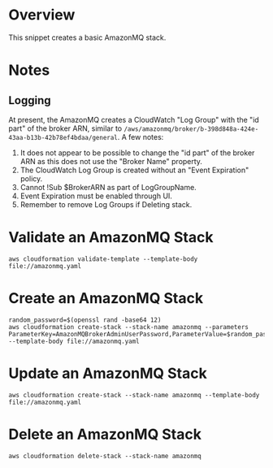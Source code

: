 # Overview

This snippet creates a basic AmazonMQ stack.

# Notes

## Logging

At present, the AmazonMQ creates a CloudWatch "Log Group" with the "id part" of the broker ARN, similar to `/aws/amazonmq/broker/b-398d848a-424e-43aa-b13b-42b78ef4bdaa/general`. A few notes:

1. It does not appear to be possible to change the "id part" of the broker ARN as this does not use the "Broker Name" property.
2. The CloudWatch Log Group is created without an "Event Expiration" policy.
3. Cannot !Sub $BrokerARN as part of LogGroupName.
4. Event Expiration must be enabled through UI.
5. Remember to remove Log Groups if Deleting stack.

# Validate an AmazonMQ Stack

`aws cloudformation validate-template --template-body file://amazonmq.yaml`

# Create an AmazonMQ Stack

```
random_password=$(openssl rand -base64 12)
aws cloudformation create-stack --stack-name amazonmq --parameters ParameterKey=AmazonMQBrokerAdminUserPassword,ParameterValue=$random_password --template-body file://amazonmq.yaml
```

# Update an AmazonMQ Stack

`aws cloudformation create-stack --stack-name amazonmq --template-body file://amazonmq.yaml`

# Delete an AmazonMQ Stack

`aws cloudformation delete-stack --stack-name amazonmq`
